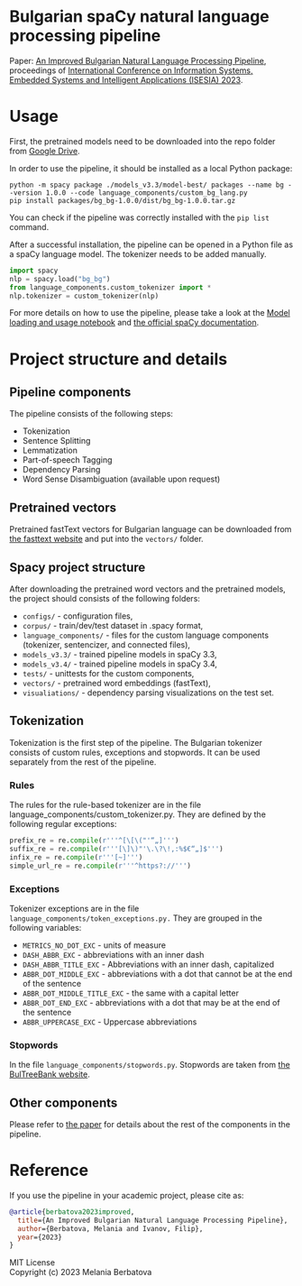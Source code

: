 # Bulgarian spaCy natural language processing pipeline

Paper: [An Improved Bulgarian Natural Language Processing Pipeline](https://www.researchgate.net/profile/Melania-Berbatova/publication/371081880_An_Improved_Bulgarian_Natural_Language_Processing_Pipeline/links/64787b68b3dfd73b7758815e/An-Improved-Bulgarian-Natural-Language-Processing-Pipeline.pdf), 
proceedings of [International Conference on Information Systems, Embedded Systems and Intelligent Applications (ISЕSIA) 2023](https://isesia.fmi.uni-sofia.bg/).


# Usage 
First, the pretrained models need to be downloaded into the repo folder from [Google Drive](https://drive.google.com/file/d/1xX3ZIX7-_T-_xV2gsZwotOAfZBlWLZ3L/view?usp=sharing). 

In order to use the pipeline, it should be installed as a local Python package:

```shell
python -m spacy package ./models_v3.3/model-best/ packages --name bg --version 1.0.0 --code language_components/custom_bg_lang.py
pip install packages/bg_bg-1.0.0/dist/bg_bg-1.0.0.tar.gz

```
You can check if the pipeline was correctly installed with the `pip list` command. 
 
After a successful installation, the pipeline can be opened in a Python file as a spaCy language model. The tokenizer needs to be added manually. 
```python
import spacy
nlp = spacy.load("bg_bg")
from language_components.custom_tokenizer import *
nlp.tokenizer = custom_tokenizer(nlp)
```
For more details on how to use the pipeline, please take a look at the [Model loading and usage notebook](https://github.com/melaniab/spacy-pipeline-bg/blob/master/Model_loading_and_usage.ipynb) and [the official spaCy documentation](https://spacy.io/usage/models). 


# Project structure and details 

## Pipeline components 

The pipeline consists of the following steps:
- Tokenization
- Sentence Splitting
- Lemmatization
- Part-of-speech Tagging
- Dependency Parsing 
- Word Sense Disambiguation (available upon request)

## Pretrained vectors

Pretrained fastText vectors for Bulgarian language can be downloaded from [the fasttext website](https://fasttext.cc/docs/en/crawl-vectors.html) and put into the `vectors/` folder.



## Spacy project structure

After downloading the pretrained word vectors and the pretrained models, the project should consists of the following folders: 
- `configs/` - configuration files,
- `corpus/` - train/dev/test dataset in .spacy format,
- `language_components/` - files for the custom language components (tokenizer, sentencizer, and connected files), 
- `models_v3.3/` - trained pipeline models in spaCy 3.3, 
- `models_v3.4/` - trained pipeline models in spaCy 3.4,
- `tests/` - unittests for the custom components, 
- `vectors/` - pretrained word embeddings (fastText), 
- `visualiations/` - dependency parsing visualizations on the test set.

## Tokenization 
Tokenization is the first step of the pipeline. The Bulgarian tokenizer consists of custom rules, exceptions and stopwords. It can be used separately from the rest of the pipeline. 

### Rules 
The rules for the rule-based tokenizer are in the file language_components/custom_tokenizer.py. They are defined by the following regular exceptions: 

```python
prefix_re = re.compile(r'''^[\[\("'“„]''')
suffix_re = re.compile(r'''[\]\)"'\.\?\!,:%$€“„]$''')
infix_re = re.compile(r'''[~]''')
simple_url_re = re.compile(r'''^https?://''')
```

### Exceptions

Tokenizer exceptions are in the file  `language_components/token_exceptions.py.`
They are grouped in the following variables: 
- `METRICS_NO_DOT_EXC` - units of measure
- `DASH_ABBR_EXC` - abbreviations with an inner dash
- `DASH_ABBR_TITLE_EXC` - Abbreviations with an inner dash, capitalized
- `ABBR_DOT_MIDDLE_EXC` - abbreviations with a dot that cannot be at the end of the sentence
- `ABBR_DOT_MIDDLE_TITLE_EXC` - the same with a capital letter
- `ABBR_DOT_END_EXC` - abbreviations with a dot that may be at the end of the sentence
- `ABBR_UPPERCASE_EXC` - Uppercase abbreviations 

### Stopwords 
In the file `language_components/stopwords.py`. Stopwords are taken from [the BulTreeBank website](http://bultreebank.org/bg/resources/). 

## Other components 
Please refer to [the paper](https://www.researchgate.net/publication/371081880_An_Improved_Bulgarian_Natural_Language_Processing_Pipeline) for details about the rest of the components in the pipeline. 

# Reference 

If you use the pipeline in your academic project, please cite as: 

```bibtex
@article{berbatova2023improved,
  title={An Improved Bulgarian Natural Language Processing Pipeline},
  author={Berbatova, Melania and Ivanov, Filip},
  year={2023}
}
```
MIT License       
Copyright (c) 2023 Melania Berbatova
